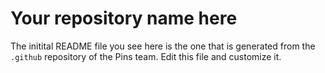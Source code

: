 # Your repository name here

The initital README file you see here is the one that is generated from the `.github` repository of the Pins team. Edit this file and customize it.
